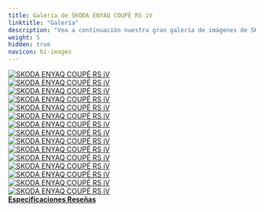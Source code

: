 ```yaml
---
title: Galería de SKODA ENYAQ COUPÉ RS iV
linktitle: "Galería"
description: "Vea a continuación nuestra gran galería de imágenes de SKODA ENYAQ COUPÉ RS iV. Haga clic en las imágenes para versiones en alta resolución."
weight: 5
hidden: true
navicon: bi-images
---
```

<!-- markdownlint-disable MD033 -->
<div class="row" id ="my-gallery">
	<div class="pswp-grid-item col-6 col-md-4">
		<a href="https://media.evkx.net/multimedia/models/skoda/enyaq_iv/enyaq_coupé_rs_iv/charging_1.jpg"
data-pswp-src="https://media.evkx.net/multimedia/models/skoda/enyaq_iv/enyaq_coupé_rs_iv/charging_1.jpg"
data-pswp-width="3000"
data-pswp-height="2001" 
target="_blank">
			<img src="https://media.evkx.net/multimedia/models/skoda/enyaq_iv/enyaq_coupé_rs_iv/charging_1_xst.jpg" alt="SKODA ENYAQ COUPÉ RS iV" class="img-fluid " />
		</a>
	</div>
	<div class="pswp-grid-item col-6 col-md-4">
		<a href="https://media.evkx.net/multimedia/models/skoda/enyaq_iv/enyaq_coupé_rs_iv/exterior_1.jpg"
data-pswp-src="https://media.evkx.net/multimedia/models/skoda/enyaq_iv/enyaq_coupé_rs_iv/exterior_1.jpg"
data-pswp-width="3000"
data-pswp-height="1999" 
target="_blank">
			<img src="https://media.evkx.net/multimedia/models/skoda/enyaq_iv/enyaq_coupé_rs_iv/exterior_1_xst.jpg" alt="SKODA ENYAQ COUPÉ RS iV" class="img-fluid " />
		</a>
	</div>
	<div class="pswp-grid-item col-6 col-md-4">
		<a href="https://media.evkx.net/multimedia/models/skoda/enyaq_iv/enyaq_coupé_rs_iv/exterior_2.jpg"
data-pswp-src="https://media.evkx.net/multimedia/models/skoda/enyaq_iv/enyaq_coupé_rs_iv/exterior_2.jpg"
data-pswp-width="3000"
data-pswp-height="1999" 
target="_blank">
			<img src="https://media.evkx.net/multimedia/models/skoda/enyaq_iv/enyaq_coupé_rs_iv/exterior_2_xst.jpg" alt="SKODA ENYAQ COUPÉ RS iV" class="img-fluid " />
		</a>
	</div>
	<div class="pswp-grid-item col-6 col-md-4">
		<a href="https://media.evkx.net/multimedia/models/skoda/enyaq_iv/enyaq_coupé_rs_iv/frontseats_1.jpg"
data-pswp-src="https://media.evkx.net/multimedia/models/skoda/enyaq_iv/enyaq_coupé_rs_iv/frontseats_1.jpg"
data-pswp-width="3000"
data-pswp-height="2001" 
target="_blank">
			<img src="https://media.evkx.net/multimedia/models/skoda/enyaq_iv/enyaq_coupé_rs_iv/frontseats_1_xst.jpg" alt="SKODA ENYAQ COUPÉ RS iV" class="img-fluid " />
		</a>
	</div>
	<div class="pswp-grid-item col-6 col-md-4">
		<a href="https://media.evkx.net/multimedia/models/skoda/enyaq_iv/enyaq_coupé_rs_iv/frontseats_2.jpg"
data-pswp-src="https://media.evkx.net/multimedia/models/skoda/enyaq_iv/enyaq_coupé_rs_iv/frontseats_2.jpg"
data-pswp-width="3000"
data-pswp-height="2001" 
target="_blank">
			<img src="https://media.evkx.net/multimedia/models/skoda/enyaq_iv/enyaq_coupé_rs_iv/frontseats_2_xst.jpg" alt="SKODA ENYAQ COUPÉ RS iV" class="img-fluid " />
		</a>
	</div>
	<div class="pswp-grid-item col-6 col-md-4">
		<a href="https://media.evkx.net/multimedia/models/skoda/enyaq_iv/enyaq_coupé_rs_iv/interior_1.jpg"
data-pswp-src="https://media.evkx.net/multimedia/models/skoda/enyaq_iv/enyaq_coupé_rs_iv/interior_1.jpg"
data-pswp-width="3000"
data-pswp-height="2001" 
target="_blank">
			<img src="https://media.evkx.net/multimedia/models/skoda/enyaq_iv/enyaq_coupé_rs_iv/interior_1_xst.jpg" alt="SKODA ENYAQ COUPÉ RS iV" class="img-fluid " />
		</a>
	</div>
	<div class="pswp-grid-item col-6 col-md-4">
		<a href="https://media.evkx.net/multimedia/models/skoda/enyaq_iv/enyaq_coupé_rs_iv/interior_2.jpg"
data-pswp-src="https://media.evkx.net/multimedia/models/skoda/enyaq_iv/enyaq_coupé_rs_iv/interior_2.jpg"
data-pswp-width="3000"
data-pswp-height="2001" 
target="_blank">
			<img src="https://media.evkx.net/multimedia/models/skoda/enyaq_iv/enyaq_coupé_rs_iv/interior_2_xst.jpg" alt="SKODA ENYAQ COUPÉ RS iV" class="img-fluid " />
		</a>
	</div>
	<div class="pswp-grid-item col-6 col-md-4">
		<a href="https://media.evkx.net/multimedia/models/skoda/enyaq_iv/enyaq_coupé_rs_iv/interior_3.jpg"
data-pswp-src="https://media.evkx.net/multimedia/models/skoda/enyaq_iv/enyaq_coupé_rs_iv/interior_3.jpg"
data-pswp-width="3000"
data-pswp-height="2001" 
target="_blank">
			<img src="https://media.evkx.net/multimedia/models/skoda/enyaq_iv/enyaq_coupé_rs_iv/interior_3_xst.jpg" alt="SKODA ENYAQ COUPÉ RS iV" class="img-fluid " />
		</a>
	</div>
	<div class="pswp-grid-item col-6 col-md-4">
		<a href="https://media.evkx.net/multimedia/models/skoda/enyaq_iv/enyaq_coupé_rs_iv/interior_4.jpg"
data-pswp-src="https://media.evkx.net/multimedia/models/skoda/enyaq_iv/enyaq_coupé_rs_iv/interior_4.jpg"
data-pswp-width="3000"
data-pswp-height="2001" 
target="_blank">
			<img src="https://media.evkx.net/multimedia/models/skoda/enyaq_iv/enyaq_coupé_rs_iv/interior_4_xst.jpg" alt="SKODA ENYAQ COUPÉ RS iV" class="img-fluid " />
		</a>
	</div>
	<div class="pswp-grid-item col-6 col-md-4">
		<a href="https://media.evkx.net/multimedia/models/skoda/enyaq_iv/enyaq_coupé_rs_iv/main_1.jpg"
data-pswp-src="https://media.evkx.net/multimedia/models/skoda/enyaq_iv/enyaq_coupé_rs_iv/main_1.jpg"
data-pswp-width="3000"
data-pswp-height="1999" 
target="_blank">
			<img src="https://media.evkx.net/multimedia/models/skoda/enyaq_iv/enyaq_coupé_rs_iv/main_1_xst.jpg" alt="SKODA ENYAQ COUPÉ RS iV" class="img-fluid " />
		</a>
	</div>
	<div class="pswp-grid-item col-6 col-md-4">
		<a href="https://media.evkx.net/multimedia/models/skoda/enyaq_iv/enyaq_coupé_rs_iv/screens_1.jpg"
data-pswp-src="https://media.evkx.net/multimedia/models/skoda/enyaq_iv/enyaq_coupé_rs_iv/screens_1.jpg"
data-pswp-width="3000"
data-pswp-height="1999" 
target="_blank">
			<img src="https://media.evkx.net/multimedia/models/skoda/enyaq_iv/enyaq_coupé_rs_iv/screens_1_xst.jpg" alt="SKODA ENYAQ COUPÉ RS iV" class="img-fluid " />
		</a>
	</div>
	<div class="pswp-grid-item col-6 col-md-4">
		<a href="https://media.evkx.net/multimedia/models/skoda/enyaq_iv/enyaq_coupé_rs_iv/secondrowseats_1.jpg"
data-pswp-src="https://media.evkx.net/multimedia/models/skoda/enyaq_iv/enyaq_coupé_rs_iv/secondrowseats_1.jpg"
data-pswp-width="3000"
data-pswp-height="2001" 
target="_blank">
			<img src="https://media.evkx.net/multimedia/models/skoda/enyaq_iv/enyaq_coupé_rs_iv/secondrowseats_1_xst.jpg" alt="SKODA ENYAQ COUPÉ RS iV" class="img-fluid " />
		</a>
	</div>
	<div class="pswp-grid-item col-6 col-md-4">
		<a href="https://media.evkx.net/multimedia/models/skoda/enyaq_iv/enyaq_coupé_rs_iv/trunk_1.jpg"
data-pswp-src="https://media.evkx.net/multimedia/models/skoda/enyaq_iv/enyaq_coupé_rs_iv/trunk_1.jpg"
data-pswp-width="3000"
data-pswp-height="2001" 
target="_blank">
			<img src="https://media.evkx.net/multimedia/models/skoda/enyaq_iv/enyaq_coupé_rs_iv/trunk_1_xst.jpg" alt="SKODA ENYAQ COUPÉ RS iV" class="img-fluid " />
		</a>
	</div>
	<div class="pswp-grid-item col-6 col-md-4">
		<a href="https://media.evkx.net/multimedia/models/skoda/enyaq_iv/enyaq_coupé_rs_iv/trunk_2.jpg"
data-pswp-src="https://media.evkx.net/multimedia/models/skoda/enyaq_iv/enyaq_coupé_rs_iv/trunk_2.jpg"
data-pswp-width="3000"
data-pswp-height="2001" 
target="_blank">
			<img src="https://media.evkx.net/multimedia/models/skoda/enyaq_iv/enyaq_coupé_rs_iv/trunk_2_xst.jpg" alt="SKODA ENYAQ COUPÉ RS iV" class="img-fluid " />
		</a>
	</div>
	<div class="pswp-grid-item col-6 col-md-4">
		<a href="https://media.evkx.net/multimedia/models/skoda/enyaq_iv/enyaq_coupé_rs_iv/trunk_3.jpg"
data-pswp-src="https://media.evkx.net/multimedia/models/skoda/enyaq_iv/enyaq_coupé_rs_iv/trunk_3.jpg"
data-pswp-width="3000"
data-pswp-height="2001" 
target="_blank">
			<img src="https://media.evkx.net/multimedia/models/skoda/enyaq_iv/enyaq_coupé_rs_iv/trunk_3_xst.jpg" alt="SKODA ENYAQ COUPÉ RS iV" class="img-fluid " />
		</a>
	</div>
</div>
<script type="module">
  import PhotoSwipeLightbox from '/js/photoswipe-lightbox.esm.js';
    const lightbox = new PhotoSwipeLightbox({
       gallery: '#my-gallery',
        children: 'a',
        pswpModule: () => import('/js/photoswipe.esm.js')
    });
lightbox.init();
</script>
<div class="mt-3 mb-3">
<a href="../specifications/" class="text-decoration-none text-black">
<strong><i class="bi-arrow-left"></i> Especificaciones </strong>
</a>
<a href="../reviews/" class="text-decoration-none text-black float-end">
<strong>Reseñas <i class="bi-arrow-right"></i></strong>
</a>
</div>
